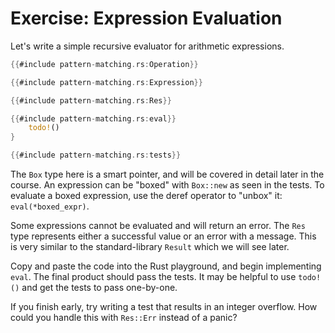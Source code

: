 # Exercise: Expression Evaluation

Let's write a simple recursive evaluator for arithmetic expressions. 

```rust
{{#include pattern-matching.rs:Operation}}

{{#include pattern-matching.rs:Expression}}

{{#include pattern-matching.rs:Res}}

{{#include pattern-matching.rs:eval}}
    todo!()
}

{{#include pattern-matching.rs:tests}}
```

The `Box` type here is a smart pointer, and will be covered in detail later in
the course. An expression can be "boxed" with `Box::new` as seen in the tests.
To evaluate a boxed expression, use the deref operator to "unbox" it:
`eval(*boxed_expr)`.

Some expressions cannot be evaluated and will return an error. The `Res`
type represents either a successful value or an error with a message. This is
very similar to the standard-library `Result` which we will see later.

Copy and paste the code into the Rust playground, and begin implementing
`eval`. The final product should pass the tests. It may be helpful to use
`todo!()` and get the tests to pass one-by-one.

If you finish early, try writing a test that results in an integer overflow.
How could you handle this with `Res::Err` instead of a panic?
